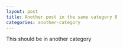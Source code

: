 ```yaml
---
layout: post
title: Another post in the same category 6
categories: another-category
---
```


This should be in another category
